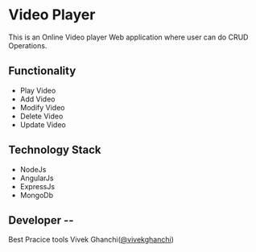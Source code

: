 # Video Player 

This is an Online Video player Web application where user can do CRUD Operations.

## Functionality 
- Play Video
- Add Video 
- Modify Video
- Delete Video
- Update Video

## Technology Stack 

- NodeJs
- AngularJs
- ExpressJs
- MongoDb

## Developer --
 
 Best Pracice tools
 Vivek Ghanchi([@vivekghanchi](https://github.com/vivekghanchi))

